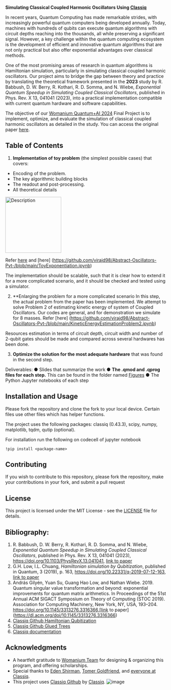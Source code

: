 **Simulating Classical Coupled Harmonic Oscillators Using [Classiq](https://www.classiq.io/)**

In recent years, Quantum Computing has made remarkable strides, with increasingly powerful quantum computers being developed annually. Today, machines with hundreds of qubits 
can execute quantum algorithms with circuit depths reaching into the thousands, all while preserving a significant signal. However, a key challenge within the quantum computing 
ecosystem is the development of efficient and innovative quantum algorithms that are not only practical but also offer exponential advantages over classical methods.

One of the most promising areas of research in quantum algorithms is Hamiltonian simulation, particularly in simulating classical coupled harmonic oscillators. Our project aims to
bridge the gap between theory and practice by translating the theoretical framework presented in the **2023** study by R. Babbush, D. W. Berry, R. Kothari, R. D. Somma, and N. Wiebe,
*Exponential Quantum Speedup in Simulating Coupled Classical Oscillators*, published in Phys. Rev. X 13, 041041 (2023), into a practical implementation compatible with current quantum 
hardware and software capabilities.

The objective of our [Womanium Quantum+AI 2024](https://womanium.org/Quantum/AI) Final Project is to implement, optimize, and evaluate the simulation of classical coupled harmonic 
oscillators as detailed in the study. You can access the original paper [here](https://journals.aps.org/prx/abstract/10.1103/PhysRevX.13.041041).

## Table of Contents

1. **Implementation of toy problem** (the simplest possible cases) that covers:
- Encoding of the problem.
- The key algorithmic building blocks
- The readout and post-processing.
- All theoretical details 
<img src="https://github.com/user-attachments/assets/0e59441e-b1e3-4f41-8410-d5be388b8bde" alt="Description" width="175">

Refer [here](https://github.com/virajd98/Abstract-Oscillators-Pvt-/blob/main/ToySuzuki.ipynb) and [here] (https://github.com/virajd98/Abstract-Oscillators-Pvt-/blob/main/ToyExponentiation.ipynb)


The implementation should be scalable, such that it is clear how to extend it for a more complicated scenario, and it should be checked and tested using
a simulator.

2) **Enlarging the problem for a more complicated scenario
In this step, the actual problem from the paper has been implemented. We attempt to solve Problem 2 of estimating kinetic energy of system of Coupled Oscillators. Our codes are general, and for demonstration we simulate for 8 masses. Refer [here] (https://github.com/virajd98/Abstract-Oscillators-Pvt-/blob/main/KineticEnergyEstimationProblem2.ipynb)

Resources estimation in terms of circuit depth, circuit width and number of 2-qubit gates should be made and compared across several hardwares has been done. 

3) **Optimize the solution for the most adequate hardware** that was found in the second step. 
 
Deliverables:
● Slides that summarize the work
● **The .qmod and .qprog files for each step.** This can be found in the folder named [Figures](https://github.com/virajd98/Abstract-Oscillators-Pvt-/tree/main/Figures)
● The Python Jupyter notebooks of each step

## Installation and Usage

Please fork the repository and clone the fork to your local device. Certain files use other files which has helper functions. 

The project uses the following packages: classiq (0.43.3), scipy, numpy, matplotlib, tqdm, qutip (optional).

For installation run the following on codecell of jupyter notebook

`!pip install <package-name>` 


## Contributing

If you wish to contribute to this repository, please fork the repository, make your contributions in your fork, and submit a pull request


## License

This project is licensed under the MIT License - see the [LICENSE](MIT-LICENSE.txt) file for details.

## Bibliography:

1. R. Babbush, D. W. Berry, R. Kothari, R. D. Somma, and N. Wiebe, *Exponential Quantum Speedup in Simulating Coupled Classical Oscillators*, published in Phys. Rev. X 13, 041041 (2023), https://doi.org/10.1103/PhysRevX.13.041041, [link to paper](https://journals.aps.org/prx/abstract/10.1103/PhysRevX.13.041041)
2. G.H. Low, I.L. Chuang, *Hamiltonian simulation by Qubitization*, published in Quantum, 3 (2019), p. 163, 	https://doi.org/10.22331/q-2019-07-12-163, [link to paper](https://quantum-journal.org/papers/q-2019-07-12-163/)
3. András Gilyén, Yuan Su, Guang Hao Low, and Nathan Wiebe. 2019. Quantum singular value transformation and beyond: exponential improvements for quantum matrix arithmetics. In Proceedings of the 51st Annual ACM SIGACT Symposium on Theory of Computing (STOC 2019). Association for Computing Machinery, New York, NY, USA, 193–204. https://doi.org/10.1145/3313276.3316366,[link to paper](https://dl.acm.org/doi/10.1145/3313276.3316366)
4. [Classiq Github Hamiltonian Qubitization](https://github.com/Classiq/classiq-library/tree/9c43f05f3d498c8c72be7dcb3ecdaba85d9abd6e/tutorials/hamiltonian_simulation/hamiltonian_simulation_with_block_encoding)
5.  [Classiq Github Glued Trees](https://github.com/Classiq/classiq-library/blob/9c43f05f3d498c8c72be7dcb3ecdaba85d9abd6e/algorithms/glued_trees/glued_trees.ipynb#L4)
6. [Classiq documentation](https://docs.classiq.io/latest/)
 

## Acknowledgments

- A heartfelt gratitude to [Womanium Team](https://womanium.org/Quantum/AI) for designing & organizing this program, and offering scholarships. 
- Special thanks to [Eden Shirman](https://www.linkedin.com/in/eden-schirman-71bb7a1b9/?originalSubdomain=il), [Tomer Goldfriend](https://www.linkedin.com/in/tomer-goldfriend-3422341b2/), and [everyone at Classiq](https://app.slack.com/client/T04KVKJKKFY/search).
- This project uses [Classiq Github](https://github.com/Classiq/classiq-library/tree/main) by [Classiq](https://www.classiq.io/).
![image](https://github.com/user-attachments/assets/71d911d2-f9f3-4ff8-88d0-be8e894334c3)

